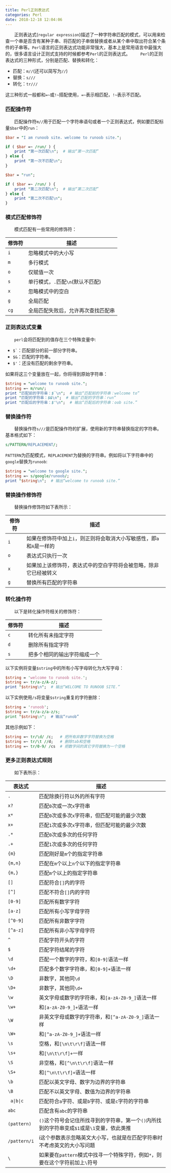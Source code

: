 ```yaml
---
title: Perl正则表达式
categories: Perl
date: 2018-12-18 12:04:06
---
```

&emsp;&emsp;正则表达式(`regular expression`)描述了一种字符串匹配的模式，可以用来检查一个串是否含有某种子串、将匹配的子串做替换或者从某个串中取出符合某个条件的子串等。`Perl`语言的正则表达式功能非常强大，基本上是常用语言中最强大的，很多语言设计正则式支持的时候都参考`Perl`的正则表达式。<!--more-->
&emsp;&emsp;`Perl`的正则表达式的三种形式，分别是匹配、替换和转化：

- 匹配：`m//`(还可以简写为`//`)
- 替换：`s///`
- 转化：`tr///`

这三种形式一般都和`=~`或`!~`搭配使用，`=~`表示相匹配，`!~`表示不匹配。

### 匹配操作符

&emsp;&emsp;匹配操作符`m//`用于匹配一个字符串语句或者一个正则表达式，例如要匹配标量`$bar`中的`run`：

``` perl
$bar = "I am runoob site. welcome to runoob site.";

if ( $bar =~ /run/ ) {
    print "第一次匹配\n";  # 输出“第一次匹配”
} else {
    print "第一次不匹配\n";
}

$bar = "run";

if ( $bar =~ /run/ ) {
    print "第二次匹配\n";  # 输出“第二次匹配”
} else {
    print "第二次不匹配\n";
}
```

### 模式匹配修饰符

&emsp;&emsp;模式匹配有一些常用的修饰符：

修饰符 | 描述
------|----
`i`   | 忽略模式中的大小写
`m`   | 多行模式
`o`   | 仅赋值一次
`s`   | 单行模式，`.`匹配`\n`(默认不匹配)
`x`   | 忽略模式中的空白
`g`   | 全局匹配
`cg`  | 全局匹配失败后，允许再次查找匹配串

### 正则表达式变量

&emsp;&emsp;`perl`会将匹配到的值存在三个特殊变量中:

- <code>$\`</code>：匹配部分的前一部分字符串。
- `$&`：匹配的字符串。
- `$'`：还没有匹配的剩余字符串。

如果将这三个变量放在一起，你将得到原始字符串：

``` perl
$string = "welcome to runoob site.";
$string =~ m/run/;
print "匹配前的字符串：$`\n";  # 输出“匹配前的字符串：welcome to”
print "匹配的字符串：$&\n";  # 输出“匹配的字符串：run”
print "匹配后的字符串：$'\n";  # 输出“匹配后的字符串：oob site.”
```

### 替换操作符

&emsp;&emsp;替换操作符`s///`是匹配操作符的扩展，使用新的字符串替换指定的字符串。基本格式如下：

``` perl
s/PATTERN/REPLACEMENT/;
```

`PATTERN`为匹配模式，`REPLACEMENT`为替换的字符串。例如将以下字符串中的`google`替换为`runoob`:

``` perl
$string = "welcome to google site.";
$string =~ s/google/runoob/;
print "$string\n";  # 输出“welcome to runoob site.”
```

### 替换操作修饰符

&emsp;&emsp;替换操作修饰符如下表所示：

修饰符 | 描述
------|-----
`i`   | 如果在修饰符中加上`i`，则正则将会取消大小写敏感性，即`a`和`A`是一样的
`o`   | 表达式只执行一次
`x`   | 如果加上该修饰符，表达式中的空白字符将会被忽略，除非它已经被转义
`g`   | 替换所有匹配的字符串

### 转化操作符

&emsp;&emsp;以下是转化操作符相关的修饰符：

修饰符 | 描述
------|-----
`c`   | 转化所有未指定字符
`d`   | 删除所有指定字符
`s`   | 把多个相同的输出字符缩成一个

以下实例将变量`$string`中的所有小写字母转化为大写字母：

``` perl
$string = 'welcome to runoob site.';
$string =~ tr/a-z/A-z/;
print "$string\n";  # 输出“WELCOME TO RUNOOB SITE.”
```

以下实例使用`/s`将变量`$string`重复的字符删除：

``` perl
$string = 'runoob';
$string =~ tr/a-z/a-z/s;
print "$string\n";  # 输出“runob”
```

其他示例如下：

``` perl
$string =~ tr/\d/ /c;   # 把所有非数字字符替换为空格
$string =~ tr/\t //d;   # 删除tab和空格
$string =~ tr/0-9/ /cs  # 把数字间的其它字符替换为一个空格
```

### 更多正则表达式规则

&emsp;&emsp;如下表所示：

表达式                          | 描述
-------------------------------|-----
`.`                            | 匹配除换行符以外的所有字符
`x?`                           | 匹配`0`次或一次`x`字符串
`x*`                           | 匹配`0`次或多次`x`字符串，但匹配可能的最少次数
`x+`                           | 匹配`1`次或多次`x`字符串，但匹配可能的最少次数
`.*`                           | 匹配`0`次或多次的任何字符
`.+`                           | 匹配`1`次或多次的任何字符
`{m}`                          | 匹配刚好是`m`个的指定字符串
`{m,n}`                        | 匹配在`m`个以上`n`个以下的指定字符串
`{m,}`                         | 匹配`m`个以上的指定字符串
`[]`                           | 匹配符合`[]`内的字符
`[^]`                          | 匹配不符合`[]`内的字符
`[0-9]`                        | 匹配所有数字字符
`[a-z]`                        | 匹配所有小写字母字符
`[^0-9]`                       | 匹配所有非数字字符
`[^a-z]`                       | 匹配所有非小写字母字符
`^`                            | 匹配字符开头的字符
`$`                            | 匹配字符结尾的字符
`\d`                           | 匹配一个数字的字符，和`[0-9]`语法一样
`\d+`                          | 匹配多个数字字符串，和`[0-9]+`语法一样
`\D`                           | 非数字，其他同`\d`
`\D+`                          | 非数字，其他同`\d+`
`\w`                           | 英文字母或数字的字符串，和`[a-zA-Z0-9_]`语法一样
`\w+`                          | 和`[a-zA-Z0-9_]+`语法一样
`\W`                           | 非英文字母或数字的字符串，和`[^a-zA-Z0-9_]`语法一样
`\W+`                          | 和`[^a-zA-Z0-9_]+`语法一样
`\s`                           | 空格，和`[\n\t\r\f]`语法一样
`\s+`                          | 和`[\n\t\r\f]+`一样
`\S`                           | 非空格，和`[^\n\t\r\f]`语法一样
`\S+`                          | 和`[^\n\t\r\f]+`语法一样
`\b`                           | 匹配以英文字母、数字为边界的字符串
`\B`                           | 匹配不以英文字母、数值为边界的字符串
<code> a&#124;b&#124;c </code> | 匹配符合`a`字符、或是`b`字符、或是`c`字符的字符串
`abc`                          | 匹配含有`abc`的字符串
`(pattern)`                    | `()`这个符号会记住所找寻到的字符串，第一个`()`内所找到的字符串变成`$1`或是`\1`变量，依此类推
`/pattern/i`                   | i这个参数表示忽略英文大小写，也就是在匹配字符串时不考虑英文的大小写问题
`\`                            | 如果要在`pattern`模式中找寻一个特殊字符，例如`*`，则要在这个字符前加上`\`符号